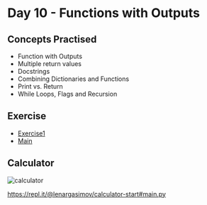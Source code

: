 # Day 10 - Functions with Outputs
## Concepts Practised
- Function with Outputs
- Multiple return values
- Docstrings
- Combining Dictionaries and Functions
- Print vs. Return
- While Loops, Flags and Recursion

## Exercise

- [Exercise1](https://github.com/darshannn10/100-days-of-Python/blob/main/day10/exercise1.py)
- [Main](https://github.com/darshannn10/100-days-of-Python/blob/main/day10/main.py)

## Calculator

![calculator](calculator.gif)

https://repl.it/@lenargasimov/calculator-start#main.py
